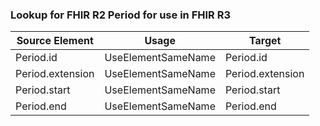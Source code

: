 ### Lookup for FHIR R2 Period for use in FHIR R3

| Source Element | Usage | Target |
| -------------- | ----- | ------ |
| Period.id | UseElementSameName | Period.id |
| Period.extension | UseElementSameName | Period.extension |
| Period.start | UseElementSameName | Period.start |
| Period.end | UseElementSameName | Period.end |
